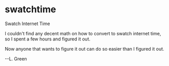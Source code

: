 swatchtime
==========

Swatch Internet Time

I couldn't find any decent math on how to convert to swatch internet time, so I spent a few hours and figured it out.

Now anyone that wants to figure it out can do so easier than I figured it out.

--L. Green
